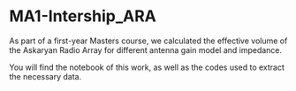 # MA1-Intership_ARA

As part of a first-year Masters course, we calculated the effective volume of the Askaryan Radio Array for different antenna gain model and impedance.

You will find the notebook of this work, as well as the codes used to extract the necessary data. 
